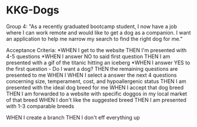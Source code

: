 # KKG-Dogs
Group 4: "As a recently graduated bootcamp student, I now have a job where I can work remote and would like to get a dog as a companion. I want an application to help me narrow my search to find the right dog for me."


Acceptance Criteria:
*WHEN I get to the website
THEN I'm presented with 4-5 questions
*WHEN I answer NO to said first question
THEN I am presented with a gif of the titanic hitting an iceberg
*WHEN I answer YES to the first question  - Do I want a dog?
THEN the remaining questions are presented to me
WHEN I 
WHEN I select a answer the next 4 questions concerning size, temperament, cost, and hypoallergenic status
THEN I am presented with the ideal dog breed for me
WHEN I accept that dog breed
THEN I am forwarded to a website with specific doggos in my local market of that breed
WHEN I don't like the suggested breed
THEN I am presented with 1-3 comparable breeds

WHEN I create a branch
THEN I don't eff everything up


